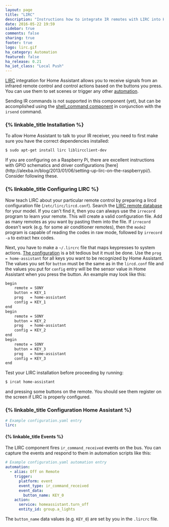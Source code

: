 ```yaml
---
layout: page
title: "LIRC"
description: "Instructions how to integrate IR remotes with LIRC into Home Assistant."
date: 2016-05-22 19:59
sidebar: true
comments: false
sharing: true
footer: true
logo: lirc.gif
ha_category: Automation
featured: false
ha_release: 0.21
ha_iot_class: "Local Push"
---
```


[LIRC](http://www.lirc.org/) integration for Home Assistant allows you to receive signals from an infrared remote control and control actions based on the buttons you press. You can use them to set scenes or trigger any other [automation](https://home-assistant.io/components/automation/).

Sending IR commands is not supported in this component (yet), but can be accomplished using the [shell_command component](https://home-assistant.io/components/shell_command/) in conjunction with the `irsend` command.

### {% linkable_title Installation %}

To allow Home Assistant to talk to your IR receiver, you need to first make sure you have the correct dependencies installed:

```bash
$ sudo apt-get install lirc liblircclient-dev
```


<p class='note'>
If you are configuring on a Raspberry Pi, there are excellent instructions with GPIO schematics and driver configurations [here](http://alexba.in/blog/2013/01/06/setting-up-lirc-on-the-raspberrypi/). Consider following these.
</p>

### {% linkable_title Configuring LIRC %}

Now teach LIRC about your particular remote control by preparing a lircd configuration file (`/etc/lirc/lircd.conf`). Search the [LIRC remote database](http://lirc.sourceforge.net/remotes/) for your model. If you can't find it, then you can always use the `irrecord` program to learn your remote. This will create a valid configuration file. Add as many remotes as you want by pasting them into the file. If `irrecord` doesn't work (e.g. for some air conditioner remotes), then the `mode2` program is capable of reading the codes in raw mode, followed by `irrecord -a` to extract hex codes.

Next, you have to make a `~/.lircrc` file that maps keypresses to system actions. [The configuration](http://www.lirc.org/html/configure.html) is a bit tedious but it must be done. Use the `prog = home-assistant` for all keys you want to be recognized by Home Assistant. The values you set for `button` must be the same as in the `lircd.conf` file and the values you put for `config` entry will be the sensor value in Home Assistant when you press the button. An example may look like this:

```bash
begin
    remote = SONY
    button = KEY_1
    prog   = home-assistant
    config = KEY_1
end
begin
    remote = SONY
    button = KEY_2
    prog   = home-assistant
    config = KEY_2
end
begin
    remote = SONY
    button = KEY_3
    prog   = home-assistant
    config = KEY_3
end
```

Test your LIRC installation before proceeding by running:

```bash
$ ircat home-assistant
```

and pressing some buttons on the remote. You should see them register on the screen if LIRC is properly configured.


### {% linkable_title Configuration Home Assistant %}

```yaml
# Example configuration.yaml entry
lirc:
```

#### {% linkable_title Events %}

The LIRC component fires `ir_command_received` events on the bus. You can capture the events and respond to them in automation scripts like this:

```yaml
# Example configuration.yaml automation entry
automation:
  - alias: Off on Remote
    trigger:
      platform: event
      event_type: ir_command_received
      event_data:
        button_name: KEY_0
    action:
      service: homeassistant.turn_off
      entity_id: group.a_lights
```

The `button_name` data values (e.g. `KEY_0`) are set by you in the `.lircrc` file.
